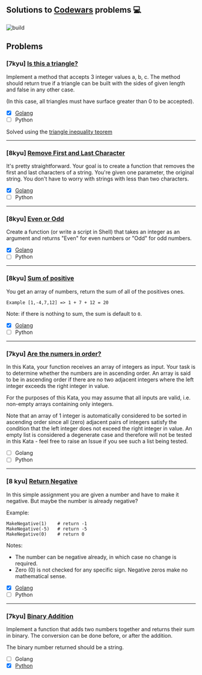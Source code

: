 ## Solutions to [Codewars](https://www.codewars.com/) problems :computer:

![build](https://travis-ci.org/edsoncelio/codewars-trainning.svg?branch=master)

## Problems

### [**7kyu**] [Is this a triangle?](https://www.codewars.com/kata/56606694ec01347ce800001b/train/go)

Implement a method that accepts 3 integer values a, b, c. The method should return true if a triangle can be built with the sides of given length and false in any other case.

(In this case, all triangles must have surface greater than 0 to be accepted).

- [x] [Golang](solutions/triangle.go)
- [ ] Python 

Solved using the [triangle inequality teorem](http://www.mathwarehouse.com/geometry/triangles/triangle-inequality-theorem-rule-explained.php)

---

### [**8kyu**] [Remove First and Last Character](https://www.codewars.com/kata/56bc28ad5bdaeb48760009b0/train/go)

It's pretty straightforward. Your goal is to create a function that removes the first and last characters of a string. You're given one parameter, the original string. You don't have to worry with strings with less than two characters.

- [x] [Golang](solutions/first_and_last.go)
- [ ] Python 
---

### [**8kyu**] [Even or Odd](https://www.codewars.com/kata/even-or-odd/train/go)

Create a function (or write a script in Shell) that takes an integer as an argument and returns "Even" for even numbers or "Odd" for odd numbers.

- [x] [Golang](solutions/even_odd.go)
- [ ] Python 
---

### [8kyu] [Sum of positive](https://www.codewars.com/kata/sum-of-positive/train/go)

You get an array of numbers, return the sum of all of the positives ones.

`Example [1,-4,7,12] => 1 + 7 + 12 = 20`

Note: if there is nothing to sum, the sum is default to `0`.

- [x] [Golang](solutions/sum_positive.go)
- [ ] Python 
---

### [7kyu] [Are the numers in order?](https://www.codewars.com/kata/are-the-numbers-in-order/train/go)

In this Kata, your function receives an array of integers as input. Your task is to determine whether the numbers are in ascending order. An array is said to be in ascending order if there are no two adjacent integers where the left integer exceeds the right integer in value.

For the purposes of this Kata, you may assume that all inputs are valid, i.e. non-empty arrays containing only integers.

Note that an array of 1 integer is automatically considered to be sorted in ascending order since all (zero) adjacent pairs of integers satisfy the condition that the left integer does not exceed the right integer in value. An empty list is considered a degenerate case and therefore will not be tested in this Kata - feel free to raise an Issue if you see such a list being tested.
- [ ] Golang 
- [ ] Python

--- 

### [8 kyu] [Return Negative](https://www.codewars.com/kata/55685cd7ad70877c23000102/train/go)


In this simple assignment you are given a number and have to make it negative. But maybe the number is already negative?

Example:

```
MakeNegative(1)    # return -1
MakeNegative(-5)   # return -5
MakeNegative(0)    # return 0
```

Notes:

* The number can be negative already, in which case no change is required.
* Zero (0) is not checked for any specific sign. Negative zeros make no mathematical sense.

- [x] [Golang](solutions/negative.go)
- [ ] Python 

---

### [7kyu] [Binary Addition](https://www.codewars.com/kata/551f37452ff852b7bd000139/train/python)
Implement a function that adds two numbers together and returns their sum in binary. The conversion can be done before, or after the addition.

The binary number returned should be a string.

- [ ] Golang
- [x] [Python]()

